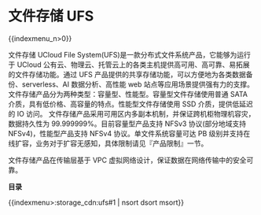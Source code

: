 # 文件存储 UFS

{{indexmenu_n>0}}

文件存储 UCloud File System(UFS)是一款分布式文件系统产品，它能够为运行于 UCloud 公有云、物理云、托管云上的各类主机提供高可用、高可靠、易拓展的文件存储功能。通过 UFS 产品提供的共享存储功能，可以方便地为各类数据备份、serverless、AI 数据分析、高性能 web 站点等应用场景提供强有力的支撑。
文件存储产品分为两种类型：容量型、性能型。容量型文件存储使用普通 SATA 介质，具有低价格、高容量的特点。性能型文件存储使用 SSD 介质，提供低延迟的 IO 访问。
文件存储产品采用可用区内多副本机制，并保证跨机柜物理机容灾，数据持久性为 99.999999%。目前容量型产品支持 NFSv3 协议(部分地域支持 NFSv4)，性能型产品支持 NFSv4 协议。单文件系统容量可达 PB 级别并支持在线扩容，业务对于扩容无感知，具体限制请见『产品限制』一节。

文件存储产品在传输层基于 VPC 虚拟网络设计，保证数据在网络传输中的安全可靠。



**目录**

{{indexmenu>:storage_cdn:ufs#1 | nsort dsort msort}}

